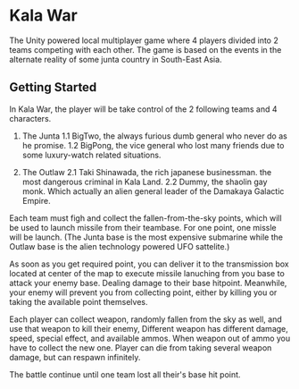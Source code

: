 # Kala War

The Unity powered local multiplayer game where 4 players divided into 2 teams competing with each other.
The game is based on the events in the alternate reality of some junta country in South-East Asia.

## Getting Started

In Kala War, the player will be take control of the 2 following teams and 4 characters.

1. The Junta
1.1 BigTwo, the always furious dumb general who never do as he promise.
1.2 BigPong, the vice general who lost many friends due to some luxury-watch related situations.

2. The Outlaw
2.1 Taki Shinawada, the rich japanese businessman. the most dangerous criminal in Kala Land.
2.2 Dummy, the shaolin gay monk. Which actually an alien general leader of the Damakaya Galactic Empire.

Each team must figh and collect the fallen-from-the-sky points, which will be used to launch missile from their teambase.
For one point, one missle will be launch.
(The Junta base is the most expensive submarine while the Outlaw base is the alien technology powered UFO sattelite.)

As soon as you get required point, you can deliver it to the transmission box located at center of the map to execute missile lanuching from you base to attack your enemy base. Dealing damage to their base hitpoint.
Meanwhile, your enemy will prevent you from collecting point, either by killing you or taking the available point themselves.

Each player can collect weapon, randomly fallen from the sky as well, and use that weapon to kill their enemy,
Different weapon has different damage, speed, special effect, and available ammos. When weapon out of ammo you have to collect the new one.
Player can die from taking several weapon damage, but can respawn infinitely.

The battle continue until one team lost all their's base hit point.
